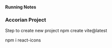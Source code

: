 #### Running Notes

### Accorian Project

Step to create new project
npm create vite@latest

npm i react-icons
